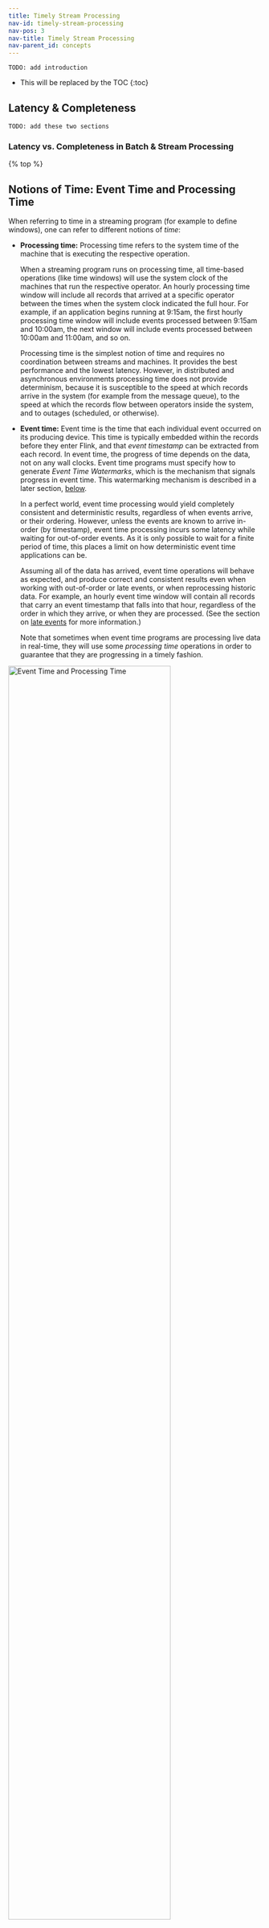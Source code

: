 ```yaml
---
title: Timely Stream Processing
nav-id: timely-stream-processing
nav-pos: 3
nav-title: Timely Stream Processing
nav-parent_id: concepts
---
```

<!--
Licensed to the Apache Software Foundation (ASF) under one
or more contributor license agreements.  See the NOTICE file
distributed with this work for additional information
regarding copyright ownership.  The ASF licenses this file
to you under the Apache License, Version 2.0 (the
"License"); you may not use this file except in compliance
with the License.  You may obtain a copy of the License at

  http://www.apache.org/licenses/LICENSE-2.0

Unless required by applicable law or agreed to in writing,
software distributed under the License is distributed on an
"AS IS" BASIS, WITHOUT WARRANTIES OR CONDITIONS OF ANY
KIND, either express or implied.  See the License for the
specific language governing permissions and limitations
under the License.
-->

`TODO: add introduction`

* This will be replaced by the TOC
{:toc}

## Latency & Completeness

`TODO: add these two sections`

### Latency vs. Completeness in Batch & Stream Processing

{% top %}

## Notions of Time: Event Time and Processing Time

When referring to time in a streaming program (for example to define windows),
one can refer to different notions of *time*:

- **Processing time:** Processing time refers to the system time of the machine
  that is executing the respective operation.

  When a streaming program runs on processing time, all time-based operations
  (like time windows) will use the system clock of the machines that run the
  respective operator. An hourly processing time window will include all
  records that arrived at a specific operator between the times when the system
  clock indicated the full hour. For example, if an application begins running
  at 9:15am, the first hourly processing time window will include events
  processed between 9:15am and 10:00am, the next window will include events
  processed between 10:00am and 11:00am, and so on.

  Processing time is the simplest notion of time and requires no coordination
  between streams and machines.  It provides the best performance and the
  lowest latency. However, in distributed and asynchronous environments
  processing time does not provide determinism, because it is susceptible to
  the speed at which records arrive in the system (for example from the message
  queue), to the speed at which the records flow between operators inside the
  system, and to outages (scheduled, or otherwise).

- **Event time:** Event time is the time that each individual event occurred on
  its producing device.  This time is typically embedded within the records
  before they enter Flink, and that *event timestamp* can be extracted from
  each record. In event time, the progress of time depends on the data, not on
  any wall clocks. Event time programs must specify how to generate *Event Time
  Watermarks*, which is the mechanism that signals progress in event time. This
  watermarking mechanism is described in a later section,
  [below](#event-time-and-watermarks).

  In a perfect world, event time processing would yield completely consistent
  and deterministic results, regardless of when events arrive, or their
  ordering.  However, unless the events are known to arrive in-order (by
  timestamp), event time processing incurs some latency while waiting for
  out-of-order events. As it is only possible to wait for a finite period of
  time, this places a limit on how deterministic event time applications can
  be.

  Assuming all of the data has arrived, event time operations will behave as
  expected, and produce correct and consistent results even when working with
  out-of-order or late events, or when reprocessing historic data. For example,
  an hourly event time window will contain all records that carry an event
  timestamp that falls into that hour, regardless of the order in which they
  arrive, or when they are processed. (See the section on [late
  events](#late-elements) for more information.)

  Note that sometimes when event time programs are processing live data in
  real-time, they will use some *processing time* operations in order to
  guarantee that they are progressing in a timely fashion.

<img src="{{ site.baseurl }}/fig/event_processing_time.svg" alt="Event Time and Processing Time" class="offset" width="80%" />

{% top %}

## Event Time and Watermarks

*Note: Flink implements many techniques from the Dataflow Model. For a good
introduction to event time and watermarks, have a look at the articles below.*

  - [Streaming
    101](https://www.oreilly.com/ideas/the-world-beyond-batch-streaming-101) by
    Tyler Akidau
  - The [Dataflow Model
    paper](https://research.google.com/pubs/archive/43864.pdf)


A stream processor that supports *event time* needs a way to measure the
progress of event time.  For example, a window operator that builds hourly
windows needs to be notified when event time has passed beyond the end of an
hour, so that the operator can close the window in progress.

*Event time* can progress independently of *processing time* (measured by wall
clocks).  For example, in one program the current *event time* of an operator
may trail slightly behind the *processing time* (accounting for a delay in
receiving the events), while both proceed at the same speed.  On the other
hand, another streaming program might progress through weeks of event time with
only a few seconds of processing, by fast-forwarding through some historic data
already buffered in a Kafka topic (or another message queue).

------

The mechanism in Flink to measure progress in event time is **watermarks**.
Watermarks flow as part of the data stream and carry a timestamp *t*. A
*Watermark(t)* declares that event time has reached time *t* in that stream,
meaning that there should be no more elements from the stream with a timestamp
*t' <= t* (i.e. events with timestamps older or equal to the watermark).

The figure below shows a stream of events with (logical) timestamps, and
watermarks flowing inline. In this example the events are in order (with
respect to their timestamps), meaning that the watermarks are simply periodic
markers in the stream.

<img src="{{ site.baseurl }}/fig/stream_watermark_in_order.svg" alt="A data stream with events (in order) and watermarks" class="center" width="65%" />

Watermarks are crucial for *out-of-order* streams, as illustrated below, where
the events are not ordered by their timestamps.  In general a watermark is a
declaration that by that point in the stream, all events up to a certain
timestamp should have arrived.  Once a watermark reaches an operator, the
operator can advance its internal *event time clock* to the value of the
watermark.

<img src="{{ site.baseurl }}/fig/stream_watermark_out_of_order.svg" alt="A data stream with events (out of order) and watermarks" class="center" width="65%" />

Note that event time is inherited by a freshly created stream element (or
elements) from either the event that produced them or from watermark that
triggered creation of those elements.

### Watermarks in Parallel Streams

Watermarks are generated at, or directly after, source functions. Each parallel
subtask of a source function usually generates its watermarks independently.
These watermarks define the event time at that particular parallel source.

As the watermarks flow through the streaming program, they advance the event
time at the operators where they arrive. Whenever an operator advances its
event time, it generates a new watermark downstream for its successor
operators.

Some operators consume multiple input streams; a union, for example, or
operators following a *keyBy(...)* or *partition(...)* function.  Such an
operator's current event time is the minimum of its input streams' event times.
As its input streams update their event times, so does the operator.

The figure below shows an example of events and watermarks flowing through
parallel streams, and operators tracking event time.

<img src="{{ site.baseurl }}/fig/parallel_streams_watermarks.svg" alt="Parallel data streams and operators with events and watermarks" class="center" width="80%" />

## Lateness

It is possible that certain elements will violate the watermark condition,
meaning that even after the *Watermark(t)* has occurred, more elements with
timestamp *t' <= t* will occur. In fact, in many real world setups, certain
elements can be arbitrarily delayed, making it impossible to specify a time by
which all elements of a certain event timestamp will have occurred.
Furthermore, even if the lateness can be bounded, delaying the watermarks by
too much is often not desirable, because it causes too much delay in the
evaluation of event time windows.

For this reason, streaming programs may explicitly expect some *late* elements.
Late elements are elements that arrive after the system's event time clock (as
signaled by the watermarks) has already passed the time of the late element's
timestamp. See [Allowed Lateness]({% link
dev/stream/operators/windows.md %}#allowed-lateness) for more information on
how to work with late elements in event time windows.

## Windowing

Aggregating events (e.g., counts, sums) works differently on streams than in
batch processing.  For example, it is impossible to count all elements in a
stream, because streams are in general infinite (unbounded). Instead,
aggregates on streams (counts, sums, etc), are scoped by **windows**, such as
*"count over the last 5 minutes"*, or *"sum of the last 100 elements"*.

Windows can be *time driven* (example: every 30 seconds) or *data driven*
(example: every 100 elements).  One typically distinguishes different types of
windows, such as *tumbling windows* (no overlap), *sliding windows* (with
overlap), and *session windows* (punctuated by a gap of inactivity).

<img src="{{ site.baseurl }}/fig/windows.svg" alt="Time- and Count Windows" class="offset" width="80%" />

Please check out this [blog
post](https://flink.apache.org/news/2015/12/04/Introducing-windows.html) for
additional examples of windows or take a look a [window documentation]({% link
dev/stream/operators/windows.md %}) of the DataStream API.

{% top %}
